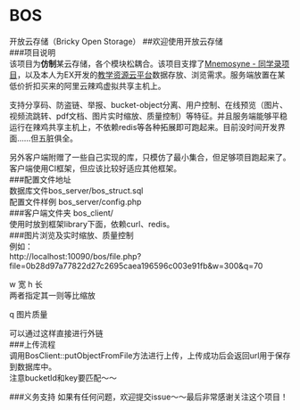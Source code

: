 # BOS
开放云存储（Bricky Open Storage）
##欢迎使用开放云存储  
###项目说明  
该项目为**仿制**某云存储，各个模块松耦合。该项目支撑了[Mnemosyne - 同学录项目](https://github.com/SUTFutureCoder/Mnemosyne)，以及本人为EX开发的[教学资源云平台](https://github.com/SUTFutureCoder/Cloud-platform-for-teaching-resources)数据存放、浏览需求。服务端放置在某低价折扣买来的阿里云辣鸡虚拟共享主机上。  

支持分享码、防盗链、举报、bucket-object分离、用户控制、在线预览（图片、视频流跳转、pdf文档、图片实时缩放、质量控制）等特征。并且服务端能够平稳运行在辣鸡共享主机上，不依赖redis等各种拓展即可跑起来。目前没时间开发界面……但五脏俱全。  

另外客户端附赠了一些自己实现的库，只模仿了最小集合，但足够项目跑起来了。客户端使用CI框架，但应该比较好适应其他框架。  
###配置文件地址  
数据库文件bos_server/bos_struct.sql  
配置文件样例 bos_server/config.php  
###客户端文件夹
bos_client/  
使用时放到框架library下面，依赖curl、redis。  
###图片浏览及实时缩放、质量控制  
例如：  
http://localhost:10090/bos/file.php?file=0b28d97a77822d27c2695caea196596c003e91fb&w=300&q=70  

w 宽
h 长  
两者指定其一则等比缩放  

q 图片质量

可以通过这样直接进行外链  
###上传流程  
调用BosClient::putObjectFromFile方法进行上传，上传成功后会返回url用于保存到数据库中。  
注意bucketId和key要匹配～～  


###义务支持 
如果有任何问题，欢迎提交issue～～最后非常感谢关注这个项目！  